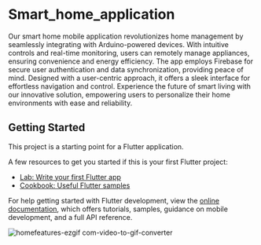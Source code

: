 # Smart_home_application

Our smart home mobile application revolutionizes home management by seamlessly integrating with Arduino-powered devices. With intuitive controls and real-time monitoring, users can remotely manage appliances, ensuring convenience and energy efficiency. The app employs Firebase for secure user authentication and data synchronization, providing peace of mind. Designed with a user-centric approach, it offers a sleek interface for effortless navigation and control. Experience the future of smart living with our innovative solution, empowering users to personalize their home environments with ease and reliability.

## Getting Started

This project is a starting point for a Flutter application.

A few resources to get you started if this is your first Flutter project:

- [Lab: Write your first Flutter app](https://docs.flutter.dev/get-started/codelab)
- [Cookbook: Useful Flutter samples](https://docs.flutter.dev/cookbook)

For help getting started with Flutter development, view the
[online documentation](https://docs.flutter.dev/), which offers tutorials,
samples, guidance on mobile development, and a full API reference.


![homefeatures-ezgif com-video-to-gif-converter](https://github.com/JakeKroeger/Home-Sphere-Mobile-Application/assets/116835260/4c77e295-4ed2-4d90-a405-61aed7258b0b)

